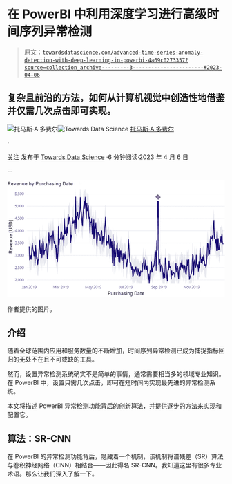 # 在 PowerBI 中利用深度学习进行高级时间序列异常检测

> 原文：[`towardsdatascience.com/advanced-time-series-anomaly-detection-with-deep-learning-in-powerbi-4a69c0273357?source=collection_archive---------3-----------------------#2023-04-06`](https://towardsdatascience.com/advanced-time-series-anomaly-detection-with-deep-learning-in-powerbi-4a69c0273357?source=collection_archive---------3-----------------------#2023-04-06)

## 复杂且前沿的方法，如何从计算机视觉中创造性地借鉴并仅需几次点击即可实现。

[](https://thomasdorfer.medium.com/?source=post_page-----4a69c0273357--------------------------------)![托马斯·A·多费尔](https://thomasdorfer.medium.com/?source=post_page-----4a69c0273357--------------------------------)[](https://towardsdatascience.com/?source=post_page-----4a69c0273357--------------------------------)![Towards Data Science](https://towardsdatascience.com/?source=post_page-----4a69c0273357--------------------------------) [托马斯·A·多费尔](https://thomasdorfer.medium.com/?source=post_page-----4a69c0273357--------------------------------)

·

[关注](https://medium.com/m/signin?actionUrl=https%3A%2F%2Fmedium.com%2F_%2Fsubscribe%2Fuser%2F7c54f9b62b90&operation=register&redirect=https%3A%2F%2Ftowardsdatascience.com%2Fadvanced-time-series-anomaly-detection-with-deep-learning-in-powerbi-4a69c0273357&user=Thomas+A+Dorfer&userId=7c54f9b62b90&source=post_page-7c54f9b62b90----4a69c0273357---------------------post_header-----------) 发布于 [Towards Data Science](https://towardsdatascience.com/?source=post_page-----4a69c0273357--------------------------------) ·6 分钟阅读·2023 年 4 月 6 日[](https://medium.com/m/signin?actionUrl=https%3A%2F%2Fmedium.com%2F_%2Fvote%2Ftowards-data-science%2F4a69c0273357&operation=register&redirect=https%3A%2F%2Ftowardsdatascience.com%2Fadvanced-time-series-anomaly-detection-with-deep-learning-in-powerbi-4a69c0273357&user=Thomas+A+Dorfer&userId=7c54f9b62b90&source=-----4a69c0273357---------------------clap_footer-----------)

--

[](https://medium.com/m/signin?actionUrl=https%3A%2F%2Fmedium.com%2F_%2Fbookmark%2Fp%2F4a69c0273357&operation=register&redirect=https%3A%2F%2Ftowardsdatascience.com%2Fadvanced-time-series-anomaly-detection-with-deep-learning-in-powerbi-4a69c0273357&source=-----4a69c0273357---------------------bookmark_footer-----------)![](img/d0d781202fa190fba231248030d12944.png)

作者提供的图片。

## 介绍

随着全球范围内应用和服务数量的不断增加，时间序列异常检测已成为捕捉指标回归的无处不在且不可或缺的工具。

然而，设置异常检测系统确实不是简单的事情，通常需要相当多的领域专业知识。在 PowerBI 中，设置只需几次点击，即可在短时间内实现最先进的异常检测系统。

本文将描述 PowerBI 异常检测功能背后的创新算法，并提供逐步的方法来实现和配置它。

## 算法：SR-CNN

在 PowerBI 的异常检测功能背后，隐藏着一个机制，该机制将谱残差（SR）算法与卷积神经网络（CNN）相结合——因此得名 SR-CNN。我知道这里有很多专业术语。那么让我们深入了解一下。
